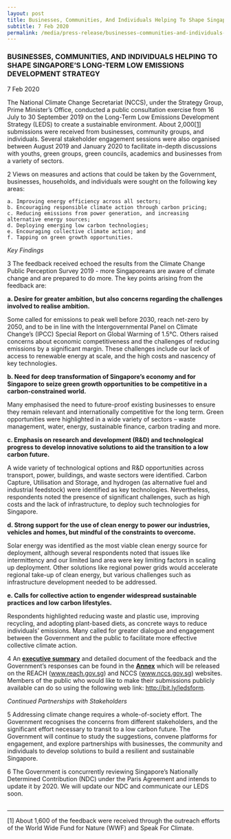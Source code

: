```yaml
---
layout: post
title: Businesses, Communities, And Individuals Helping To Shape Singapore’s Long-Term Low Emissions Development Strategy
subtitle: 7 Feb 2020
permalink: /media/press-release/businesses-communities-and-individuals-helping-to-shape-singapore-s-long-term-low-emissions-development-strategy
---
```


### BUSINESSES, COMMUNITIES, AND INDIVIDUALS HELPING TO SHAPE SINGAPORE’S LONG-TERM LOW EMISSIONS DEVELOPMENT STRATEGY

7 Feb 2020

The National Climate Change Secretariat (NCCS), under the Strategy Group, Prime Minister’s Office, conducted a public consultation exercise from 16 July to 30 September 2019 on the Long-Term Low Emissions Development Strategy (LEDS) to create a sustainable environment. About 2,000<a href="#1" name="1">[1]</a> submissions were received from businesses, community groups, and individuals.  Several stakeholder engagement sessions were also organised between August 2019 and January 2020 to facilitate in-depth discussions with youths, green groups, green councils, academics and businesses from a variety of sectors.

2    Views on measures and actions that could be taken by the Government, businesses, households, and individuals were sought on the following key areas:

    a. Improving energy efficiency across all sectors;  
    b. Encouraging responsible climate action through carbon pricing;  
    c. Reducing emissions from power generation, and increasing alternative energy sources;  
    d. Deploying emerging low carbon technologies;  
    e. Encouraging collective climate action; and  
    f. Tapping on green growth opportunities.


*Key Findings*

3    The feedback received echoed the results from the Climate Change Public Perception Survey 2019 - more Singaporeans are aware of climate change and are prepared to do more. The key points arising from the feedback are:

**a. Desire for greater ambition, but also concerns regarding the challenges involved to realise ambition.**

Some called for emissions to peak well before 2030, reach net-zero by 2050, and to be in line with the Intergovernmental Panel on Climate Change’s (IPCC) Special Report on Global Warming of 1.5°C. Others raised concerns about economic competitiveness and the challenges of reducing emissions by a significant margin. These challenges include our lack of access to renewable energy at scale, and the high costs and nascency of key technologies.

**b. Need for deep transformation of Singapore’s economy and for Singapore to seize green growth opportunities to be competitive in a carbon-constrained world.**

Many emphasised the need to future-proof existing businesses to ensure they remain relevant and internationally competitive for the long term. Green opportunities were highlighted in a wide variety of sectors – waste management, water, energy, sustainable finance, carbon trading and more.

**c. Emphasis on research and development (R&D) and technological progress to develop innovative solutions to aid the transition to a low carbon future.**

A wide variety of technological options and R&D opportunities across transport, power, buildings, and waste sectors were identified. Carbon Capture, Utilisation and Storage, and hydrogen (as alternative fuel and industrial feedstock) were identified as key technologies. Nevertheless, respondents noted the presence of significant challenges, such as high costs and the lack of infrastructure, to deploy such technologies for Singapore.

**d. Strong support for the use of clean energy to power our industries, vehicles and homes, but mindful of the constraints to overcome.**

Solar energy was identified as the most viable clean energy source for deployment, although several respondents noted that issues like intermittency and our limited land area were key limiting factors in scaling up deployment. Other solutions like regional power grids would accelerate regional take-up of clean energy, but various challenges such as infrastructure development needed to be addressed.

**e. Calls for collective action to engender widespread sustainable practices and low carbon lifestyles.**

Respondents highlighted reducing waste and plastic use, improving recycling, and adopting plant-based diets, as concrete ways to reduce individuals’ emissions. Many called for greater dialogue and engagement between the Government and the public to facilitate more effective collective climate action. 

4    An **[<a href="/public-consultation/response-to-feedback-on-singapore's-long-term-low-emissions-development-strategy/" target="_blank">executive summary</a>](/public-consultation/response-to-feedback-on-singapore's-long-term-low-emissions-development-strategy/)** and detailed document of the feedback and the Government’s responses can be found in the **[<a href="/files/default-source/default-document-library/annex-for-singapore's-leds-public-consultation-response-(final).pdf" target="_blank">Annex</a>](/files/default-source/default-document-library/annex-for-singapore's-leds-public-consultation-response-(final).pdf)** which will be released on the REACH ([<a href="https://www.reach.gov.sg/" target="_blank">www.reach.gov.sg</a>](https://www.reach.gov.sg/)) and NCCS ([<a href="https://www.nccs.gov.sg/" target="_blank">www.nccs.gov.sg</a>](https://www.nccs.gov.sg/)) websites. Members of the public who would like to make their submissions publicly available can do so using the following web link: [<a href="https://form.gov.sg/#!/5e27bdfa3acc0e0011417190" target="_blank">http://bit.ly/ledsform</a>](https://form.gov.sg/#!/5e27bdfa3acc0e0011417190).

*Continued Partnerships with Stakeholders*

5    Addressing climate change requires a whole-of-society effort. The Government recognises the concerns from different stakeholders, and the significant effort necessary to transit to a low carbon future. The Government will continue to study the suggestions, convene platforms for engagement, and explore partnerships with businesses, the community and individuals to develop solutions to build a resilient and sustainable Singapore.

6    The Government is concurrently reviewing Singapore’s Nationally Determined Contribution (NDC) under the Paris Agreement and intends to update it by 2020. We will update our NDC and communicate our LEDS soon.
<br><br>

___

<a id="1" name="1">[1]</a> About 1,600 of the feedback were received through the outreach efforts of the World Wide Fund for Nature (WWF) and Speak For Climate.



